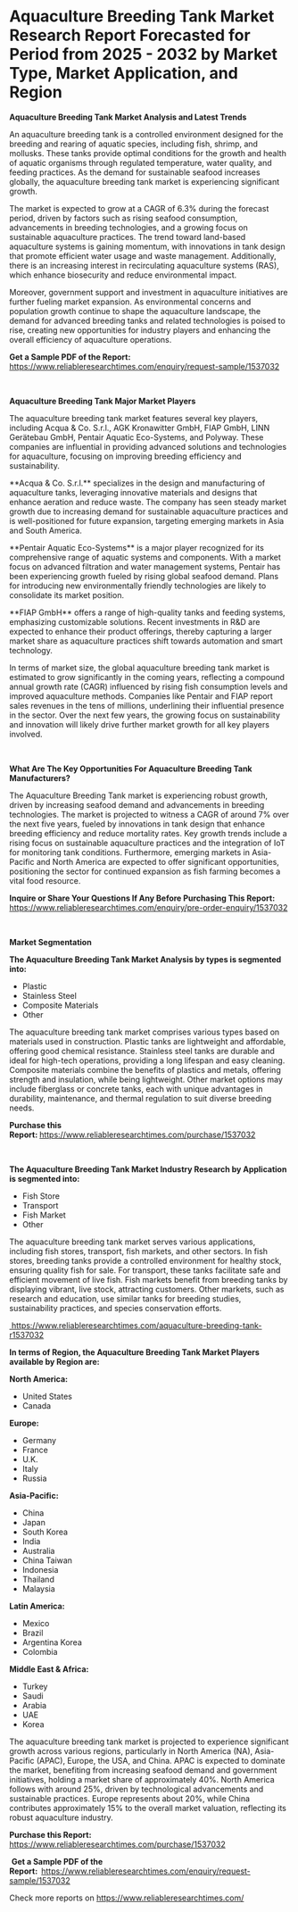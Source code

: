<p><h1>Aquaculture Breeding Tank Market Research Report Forecasted for Period from 2025 -  2032 by Market Type, Market Application, and Region</h1></p><p><strong>Aquaculture Breeding Tank Market Analysis and Latest Trends</strong></p>
<p><p>An aquaculture breeding tank is a controlled environment designed for the breeding and rearing of aquatic species, including fish, shrimp, and mollusks. These tanks provide optimal conditions for the growth and health of aquatic organisms through regulated temperature, water quality, and feeding practices. As the demand for sustainable seafood increases globally, the aquaculture breeding tank market is experiencing significant growth.</p><p>The market is expected to grow at a CAGR of 6.3% during the forecast period, driven by factors such as rising seafood consumption, advancements in breeding technologies, and a growing focus on sustainable aquaculture practices. The trend toward land-based aquaculture systems is gaining momentum, with innovations in tank design that promote efficient water usage and waste management. Additionally, there is an increasing interest in recirculating aquaculture systems (RAS), which enhance biosecurity and reduce environmental impact.</p><p>Moreover, government support and investment in aquaculture initiatives are further fueling market expansion. As environmental concerns and population growth continue to shape the aquaculture landscape, the demand for advanced breeding tanks and related technologies is poised to rise, creating new opportunities for industry players and enhancing the overall efficiency of aquaculture operations.</p></p>
<p><strong>Get a Sample PDF of the Report:&nbsp;</strong> <a href="https://www.reliableresearchtimes.com/enquiry/request-sample/1537032?utm_campaign=1420&utm_medium=2&utm_source=Github&utm_content=ia&utm_term=11042025&utm_id=aquaculture-breeding-tank">https://www.reliableresearchtimes.com/enquiry/request-sample/1537032</a></p>
<p>&nbsp;</p>
<p><strong>Aquaculture Breeding Tank Major Market Players</strong></p>
<p><p>The aquaculture breeding tank market features several key players, including Acqua & Co. S.r.l., AGK Kronawitter GmbH, FIAP GmbH, LINN Gerätebau GmbH, Pentair Aquatic Eco-Systems, and Polyway. These companies are influential in providing advanced solutions and technologies for aquaculture, focusing on improving breeding efficiency and sustainability.</p><p>**Acqua & Co. S.r.l.** specializes in the design and manufacturing of aquaculture tanks, leveraging innovative materials and designs that enhance aeration and reduce waste. The company has seen steady market growth due to increasing demand for sustainable aquaculture practices and is well-positioned for future expansion, targeting emerging markets in Asia and South America.</p><p>**Pentair Aquatic Eco-Systems** is a major player recognized for its comprehensive range of aquatic systems and components. With a market focus on advanced filtration and water management systems, Pentair has been experiencing growth fueled by rising global seafood demand. Plans for introducing new environmentally friendly technologies are likely to consolidate its market position.</p><p>**FIAP GmbH** offers a range of high-quality tanks and feeding systems, emphasizing customizable solutions. Recent investments in R&D are expected to enhance their product offerings, thereby capturing a larger market share as aquaculture practices shift towards automation and smart technology.</p><p>In terms of market size, the global aquaculture breeding tank market is estimated to grow significantly in the coming years, reflecting a compound annual growth rate (CAGR) influenced by rising fish consumption levels and improved aquaculture methods. Companies like Pentair and FIAP report sales revenues in the tens of millions, underlining their influential presence in the sector. Over the next few years, the growing focus on sustainability and innovation will likely drive further market growth for all key players involved.</p></p>
<p>&nbsp;</p>
<p><strong>What Are The Key Opportunities For Aquaculture Breeding Tank Manufacturers?</strong></p>
<p><p>The Aquaculture Breeding Tank market is experiencing robust growth, driven by increasing seafood demand and advancements in breeding technologies. The market is projected to witness a CAGR of around 7% over the next five years, fueled by innovations in tank design that enhance breeding efficiency and reduce mortality rates. Key growth trends include a rising focus on sustainable aquaculture practices and the integration of IoT for monitoring tank conditions. Furthermore, emerging markets in Asia-Pacific and North America are expected to offer significant opportunities, positioning the sector for continued expansion as fish farming becomes a vital food resource.</p></p>
<p><strong>Inquire or Share Your Questions If Any Before Purchasing This Report:</strong> <a href="https://www.reliableresearchtimes.com/enquiry/pre-order-enquiry/1537032?utm_campaign=1420&utm_medium=2&utm_source=Github&utm_content=ia&utm_term=11042025&utm_id=aquaculture-breeding-tank">https://www.reliableresearchtimes.com/enquiry/pre-order-enquiry/1537032</a></p>
<p>&nbsp;</p>
<p><strong>Market Segmentation</strong></p>
<p><strong>The Aquaculture Breeding Tank Market Analysis by types is segmented into:</strong></p>
<p><ul><li>Plastic</li><li>Stainless Steel</li><li>Composite Materials</li><li>Other</li></ul></p>
<p><p>The aquaculture breeding tank market comprises various types based on materials used in construction. Plastic tanks are lightweight and affordable, offering good chemical resistance. Stainless steel tanks are durable and ideal for high-tech operations, providing a long lifespan and easy cleaning. Composite materials combine the benefits of plastics and metals, offering strength and insulation, while being lightweight. Other market options may include fiberglass or concrete tanks, each with unique advantages in durability, maintenance, and thermal regulation to suit diverse breeding needs.</p></p>
<p><strong>Purchase this Report:&nbsp;</strong><a href="https://www.reliableresearchtimes.com/purchase/1537032?utm_campaign=1420&utm_medium=2&utm_source=Github&utm_content=ia&utm_term=11042025&utm_id=aquaculture-breeding-tank">https://www.reliableresearchtimes.com/purchase/1537032</a></p>
<p>&nbsp;</p>
<p><strong>The Aquaculture Breeding Tank Market Industry Research by Application is segmented into:</strong></p>
<p><ul><li>Fish Store</li><li>Transport</li><li>Fish Market</li><li>Other</li></ul></p>
<p><p>The aquaculture breeding tank market serves various applications, including fish stores, transport, fish markets, and other sectors. In fish stores, breeding tanks provide a controlled environment for healthy stock, ensuring quality fish for sale. For transport, these tanks facilitate safe and efficient movement of live fish. Fish markets benefit from breeding tanks by displaying vibrant, live stock, attracting customers. Other markets, such as research and education, use similar tanks for breeding studies, sustainability practices, and species conservation efforts.</p></p>
<p><a href="https://www.reliableresearchtimes.com/aquaculture-breeding-tank-r1537032?utm_campaign=1420&utm_medium=2&utm_source=Github&utm_content=ia&utm_term=11042025&utm_id=aquaculture-breeding-tank">&nbsp;https://www.reliableresearchtimes.com/aquaculture-breeding-tank-r1537032</a></p>
<p><strong>In terms of Region, the Aquaculture Breeding Tank Market Players available by Region are:</strong></p>
<p>
    <p> <strong> North America: </strong>
        <ul>
            <li>United States</li>
            <li>Canada</li>
        </ul>
        </p> 
    <p> <strong> Europe: </strong>
        <ul>
            <li>Germany</li>
            <li>France</li>
            <li>U.K.</li>
            <li>Italy</li>
            <li>Russia</li>
        </ul>
        </p> 
    <p> <strong> Asia-Pacific: </strong>
        <ul>
            <li>China</li>
            <li>Japan</li>
            <li>South Korea</li>
            <li>India</li>
            <li>Australia</li>
            <li>China Taiwan</li>
            <li>Indonesia</li>
            <li>Thailand</li>
            <li>Malaysia</li>
        </ul>
        </p> 
    <p> <strong> Latin America: </strong>
        <ul>
            <li>Mexico</li>
            <li>Brazil</li>
            <li>Argentina Korea</li>
            <li>Colombia</li>
        </ul>
        </p> 
    <p> <strong> Middle East & Africa: </strong>
        <ul>
            <li>Turkey</li>
            <li>Saudi</li>
            <li>Arabia</li>
            <li>UAE</li>
            <li>Korea</li>
        </ul>
    </p>
    </p>
<p><p>The aquaculture breeding tank market is projected to experience significant growth across various regions, particularly in North America (NA), Asia-Pacific (APAC), Europe, the USA, and China. APAC is expected to dominate the market, benefiting from increasing seafood demand and government initiatives, holding a market share of approximately 40%. North America follows with around 25%, driven by technological advancements and sustainable practices. Europe represents about 20%, while China contributes approximately 15% to the overall market valuation, reflecting its robust aquaculture industry.</p></p>
<p><strong>Purchase this Report: </strong><a href="https://www.reliableresearchtimes.com/purchase/1537032?utm_campaign=1420&utm_medium=2&utm_source=Github&utm_content=ia&utm_term=11042025&utm_id=aquaculture-breeding-tank">https://www.reliableresearchtimes.com/purchase/1537032</a></p>
<p>&nbsp;<strong>Get a Sample PDF of the Report:&nbsp;&nbsp;</strong><a href="https://www.reliableresearchtimes.com/enquiry/request-sample/1537032?utm_campaign=1420&utm_medium=2&utm_source=Github&utm_content=ia&utm_term=11042025&utm_id=aquaculture-breeding-tank">https://www.reliableresearchtimes.com/enquiry/request-sample/1537032</a></p>
<p><strong></strong></p>
<p>Check more reports on <a href="https://www.reliableresearchtimes.com/?utm_campaign=1420&utm_medium=2&utm_source=Github&utm_content=ia&utm_term=11042025&utm_id=aquaculture-breeding-tank">https://www.reliableresearchtimes.com/</a></p>